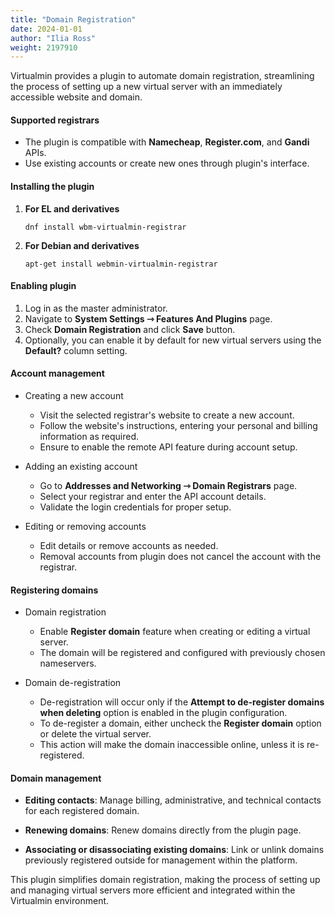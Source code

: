 ```yaml
---
title: "Domain Registration"
date: 2024-01-01
author: "Ilia Ross"
weight: 2197910
---
```


Virtualmin provides a plugin to automate domain registration, streamlining the process of setting up a new virtual server with an immediately accessible website and domain.

#### Supported registrars
- The plugin is compatible with **Namecheap**, **Register.com**, and **Gandi** APIs.
- Use existing accounts or create new ones through plugin's interface.

#### Installing the plugin

1. **For EL and derivatives**
   ```text
   dnf install wbm-virtualmin-registrar
   ```
2. **For Debian and derivatives**
   ```text
   apt-get install webmin-virtualmin-registrar
   ```

#### Enabling plugin

1. Log in as the master administrator.
2. Navigate to **System Settings ⇾ Features And Plugins** page.
3. Check **Domain Registration** and click **Save** button.
4. Optionally, you can enable it by default for new virtual servers using the **Default?** column setting.

#### Account management

- Creating a new account
   - Visit the selected registrar's website to create a new account.
   - Follow the website's instructions, entering your personal and billing information as required.
   - Ensure to enable the remote API feature during account setup.

- Adding an existing account
   - Go to **Addresses and Networking ⇾ Domain Registrars** page.
   - Select your registrar and enter the API account details.
   - Validate the login credentials for proper setup.


- Editing or removing accounts
   - Edit details or remove accounts as needed.
   - Removal accounts from plugin does not cancel the account with the registrar.

#### Registering domains

- Domain registration
   - Enable **Register domain** feature when creating or editing a virtual server.
   - The domain will be registered and configured with previously chosen nameservers.

- Domain de-registration
   - De-registration will occur only if the **Attempt to de-register domains when deleting** option is enabled in the plugin configuration.
   - To de-register a domain, either uncheck the **Register domain** option or delete the virtual server.
   - This action will make the domain inaccessible online, unless it is re-registered.

#### Domain management

- **Editing contacts**: Manage billing, administrative, and technical contacts for each registered domain.

- **Renewing domains**: Renew domains directly from the plugin page.

- **Associating or disassociating existing domains**: Link or unlink domains previously registered outside for management within the platform.

This plugin simplifies domain registration, making the process of setting up and managing virtual servers more efficient and integrated within the Virtualmin environment.